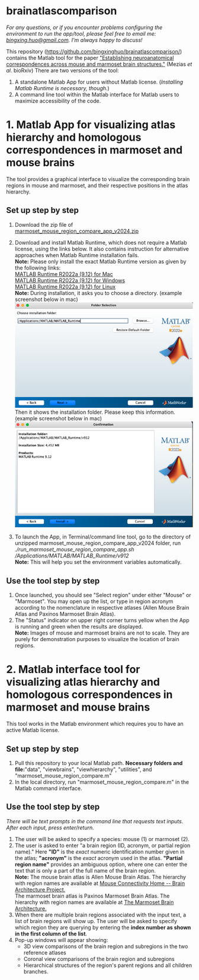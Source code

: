 # brainatlascomparison
*For any questions, or if you encounter problems configuring the environment to run the app/tool, please feel free to email me: bingxing.huo@gmail.com. I'm always happy to discuss!* <br>

This repository (https://github.com/bingxinghuo/brainatlascomparison/) contains the Matlab tool for the paper <a href="https://doi.org/10.1101/2024.05.06.592808">"Establishing neuroanatomical correspondences across mouse and marmoset brain structures."</a> (Mezias *et al*. bioRxiv)
There are two versions of the tool:
1. A standalone Matlab App for users without Matlab license. (*Installing Matlab Runtime is necessary, though.*)
2. A command line tool within the Matlab interface for Matlab users to maximize accessibility of the code.
#
# 1. Matlab App for visualizing atlas hierarchy and homologous correspondences in marmoset and mouse brains
The tool provides a graphical interface to visualize the corresponding brain regions in mouse and marmoset, and their respective positions in the atlas hierarchy. 
## Set up step by step
1) Download the zip file of <a href="https://github.com/bingxinghuo/brainatlascomparison/blob/0eca320db0fd17f2494105bda3cba3ba02e2a1bd/marmoset_mouse_region_compare_app_v2024.zip">marmoset_mouse_region_compare_app_v2024.zip</a><br>
2) Download and install Matlab Runtime, which does not require a Matlab license, using the links below. It also contains instruction for alternative approaches when Matlab Runtime installation fails. <br>
<b>Note:</b> Please only install the exact Matlab Runtime version as given by the following links: <br>
<a href="https://ssd.mathworks.com/supportfiles/downloads/R2022a/Release/8/deployment_files/installer/complete/maci64/MATLAB_Runtime_R2022a_Update_8_maci64.dmg.zip">MATLAB Runtime R2022a (9.12) for Mac </a><br>
<a href="https://ssd.mathworks.com/supportfiles/downloads/R2022a/Release/8/deployment_files/installer/complete/win64/MATLAB_Runtime_R2022a_Update_8_win64.zip">MATLAB Runtime R2022a (9.12) for Windows </a><br>
<a href="https://ssd.mathworks.com/supportfiles/downloads/R2022a/Release/8/deployment_files/installer/complete/glnxa64/MATLAB_Runtime_R2022a_Update_8_glnxa64.zip">MATLAB Runtime R2022a (9.12) for Linux </a><br>
<b>Note:</b> During installation, it asks you to choose a directory. (example screenshot below in mac) <br>
<img src="Screenshot 1.png"><br>
Then it shows the installation folder. Please keep this information. (example screenshot below in mac) <br>
<img src="Screenshot 2.png"><br>

4) To launch the App, in Terminal/command line tool, go to the directory of unzipped marmoset_mouse_region_compare_app_v2024 folder, run <br>
*./run_marmoset_mouse_region_compare_app.sh /Applications/MATLAB/MATLAB_Runtime/v912* <br>
   <b>Note:</b> This will help you set the environment variables automatically. <br>
## Use the tool step by step
1) Once launched, you should see "Select region" under either "Mouse" or "Marmoset". You may open up the list, or type in region acronym according to the nomenclature in respective atlases (Allen Mouse Brain Atlas and Paxinos Marmoset Brain Atlas).
2) The "Status" indicator on upper right corner turns yellow when the App is running and green when the results are displayed.<br>
<b>Note:</b> Images of mouse and marmoset brains are not to scale. They are purely for demonstration purposes to visualize the location of brain regions. 
# 2. Matlab interface tool for visualizing atlas hierarchy and homologous correspondences in marmoset and mouse brains 
This tool works in the Matlab environment which requires you to have an active Matlab license. 
## Set up step by step
1) Pull this repository to your local Matlab path. <b>Necessary folders and file:</b>"data", "viewbrains", "viewhierarchy", "utilities", and "marmoset_mouse_region_compare.m"
2) In the local directory, run "marmoset_mouse_region_compare.m" in the Matlab command interface.
## Use the tool step by step
*There will be text prompts in the command line that requests text inputs. After each input, press enter/return.* <br>
1) The user will be asked to specify a species: mouse (1) or marmoset (2).
2) The user is asked to enter "a brain region (ID, acronym, or partial region name)." Here <b>"ID"</b> is the *exact* numeric identification number given in the atlas; <b>"acronym"</b> is the *exact* acronym used in the atlas.  <b>"Partial region name"</b> provides an ambiguous option, where one can enter the text that is only a part of the full name of the brain region. <br>
<b>Note:</b> The mouse brain atlas is Allen Mouse Brain Atlas. The hierarchy with region names are available at <a href = "http://brainarchitecture.org/mouse-connectivity-home#tab-id-2">Mouse Connectivity Home -- Brain Architecture Project.</a><br>
The marmoset brain atlas is Paxinos Marmoset Brain Atlas. The hierarchy with region names are available at <a href = "http://marmoset.brainarchitecture.org/#tab-id-2">The Marmoset Brain Architecture.</a><br>
3) When there are multiple brain regions associated with the input text, a list of brain regions will show up. The user will be asked to specify which region they are querying by entering the <b>index number as shown in the first column of the list</b>.
4) Pop-up windows will appear showing:
   - 3D view comparisons of the brain region and subregions in the two reference atlases
   - Coronal view comparisons of the brain region and subregions
   - Hierarchical structures of the region's parent regions and all children branches. 
